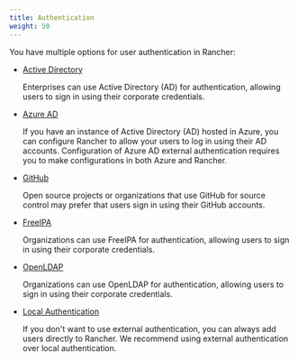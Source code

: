 ```yaml
---
title: Authentication
weight: 50
---
```


You have multiple options for user authentication in Rancher:

-   [Active Directory](./active-directory/)

    Enterprises can use Active Directory (AD) for authentication, allowing users to sign in using their corporate credentials.

-   [Azure AD](./azure-ad/)

   	If you have an instance of Active Directory (AD) hosted in Azure, you can configure Rancher to allow your users to log in using their AD accounts. Configuration of Azure AD external authentication requires you to make configurations in both Azure and Rancher.

-   [GitHub](./github/)

    Open source projects or organizations that use GitHub for source control may prefer that users sign in using their GitHub accounts.

-	[FreeIPA](./freeipa/)

    Organizations can use FreeIPA for authentication, allowing users to sign in using their corporate credentials.

-   [OpenLDAP](./openlap/)

	Organizations can use OpenLDAP for authentication, allowing users to sign in using their corporate credentials.

-   [Local Authentication](./local-authentication/)

    If you don't want to use external authentication, you can always add users directly to Rancher. We recommend using external authentication over local authentication.
